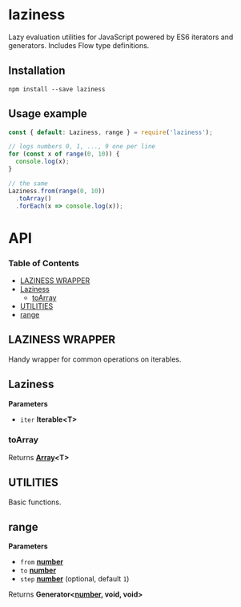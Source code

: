 # laziness

Lazy evaluation utilities for JavaScript powered by ES6 iterators and generators.
Includes Flow type definitions.

## Installation

`npm install --save laziness`

## Usage example

```javascript
const { default: Laziness, range } = require('laziness');

// logs numbers 0, 1, ..., 9 one per line
for (const x of range(0, 10)) {
  console.log(x);
}

// the same
Laziness.from(range(0, 10))
  .toArray()
  .forEach(x => console.log(x));
```

# API

<!-- Generated by documentation.js. Update this documentation by updating the source code. -->

### Table of Contents

-   [LAZINESS WRAPPER](#laziness-wrapper)
-   [Laziness](#laziness)
    -   [toArray](#toarray)
-   [UTILITIES](#utilities)
-   [range](#range)

## LAZINESS WRAPPER

Handy wrapper for common operations on iterables.


## Laziness

**Parameters**

-   `iter` **Iterable&lt;T>** 

### toArray

Returns **[Array](https://developer.mozilla.org/en-US/docs/Web/JavaScript/Reference/Global_Objects/Array)&lt;T>** 

## UTILITIES

Basic functions.


## range

**Parameters**

-   `from` **[number](https://developer.mozilla.org/en-US/docs/Web/JavaScript/Reference/Global_Objects/Number)** 
-   `to` **[number](https://developer.mozilla.org/en-US/docs/Web/JavaScript/Reference/Global_Objects/Number)** 
-   `step` **[number](https://developer.mozilla.org/en-US/docs/Web/JavaScript/Reference/Global_Objects/Number)**  (optional, default `1`)

Returns **Generator&lt;[number](https://developer.mozilla.org/en-US/docs/Web/JavaScript/Reference/Global_Objects/Number), void, void>** 

